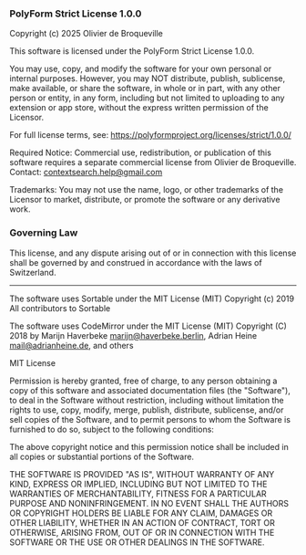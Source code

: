 ### PolyForm Strict License 1.0.0

Copyright (c) 2025 Olivier de Broqueville

This software is licensed under the PolyForm Strict License 1.0.0.

You may use, copy, and modify the software for your own personal or internal purposes. However, you may NOT distribute, publish, sublicense, make available, or share the software, in whole or in part, with any other person or entity, in any form, including but not limited to uploading to any extension or app store, without the express written permission of the Licensor.

For full license terms, see: https://polyformproject.org/licenses/strict/1.0.0/

Required Notice:
Commercial use, redistribution, or publication of this software requires a separate commercial license from Olivier de Broqueville. Contact: contextsearch.help@gmail.com

Trademarks:
You may not use the name, logo, or other trademarks of the Licensor to market, distribute, or promote the software or any derivative work.

### Governing Law

This license, and any dispute arising out of or in connection
with this license shall be governed by and construed in
accordance with the laws of Switzerland.

---

The software uses Sortable under the MIT License (MIT)
Copyright (c) 2019 All contributors to Sortable

The software uses CodeMirror under the MIT License (MIT)
Copyright (C) 2018 by Marijn Haverbeke <marijn@haverbeke.berlin>, Adrian
Heine <mail@adrianheine.de>, and others

MIT License

Permission is hereby granted, free of charge, to any person obtaining a copy
of this software and associated documentation files (the "Software"), to deal
in the Software without restriction, including without limitation the rights
to use, copy, modify, merge, publish, distribute, sublicense, and/or sell
copies of the Software, and to permit persons to whom the Software is
furnished to do so, subject to the following conditions:

The above copyright notice and this permission notice shall be included in all
copies or substantial portions of the Software.

THE SOFTWARE IS PROVIDED "AS IS", WITHOUT WARRANTY OF ANY KIND, EXPRESS OR
IMPLIED, INCLUDING BUT NOT LIMITED TO THE WARRANTIES OF MERCHANTABILITY,
FITNESS FOR A PARTICULAR PURPOSE AND NONINFRINGEMENT. IN NO EVENT SHALL THE
AUTHORS OR COPYRIGHT HOLDERS BE LIABLE FOR ANY CLAIM, DAMAGES OR OTHER
LIABILITY, WHETHER IN AN ACTION OF CONTRACT, TORT OR OTHERWISE, ARISING FROM,
OUT OF OR IN CONNECTION WITH THE SOFTWARE OR THE USE OR OTHER DEALINGS IN THE
SOFTWARE.

